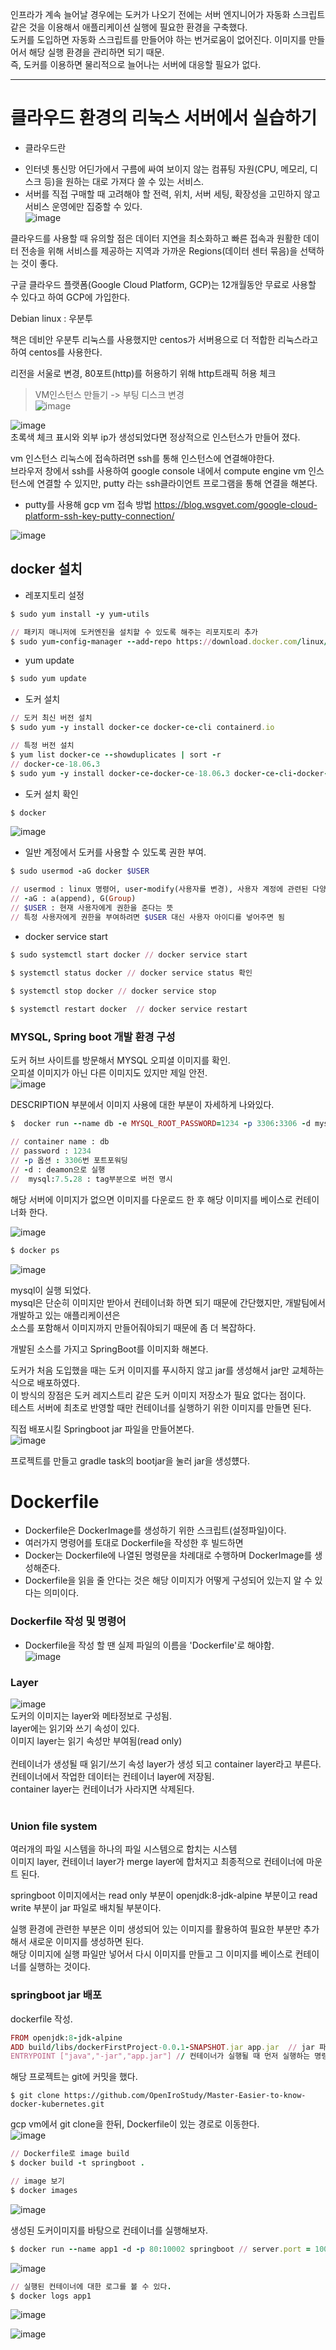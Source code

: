 인프라가 계속 늘어날 경우에는 도커가 나오기 전에는 서버 엔지니어가 자동화 스크립트 같은 것을 이용해서 애플리케이션 실행에 필요한 환경을 구축했다.  
도커를 도입하면 자동화 스크립트를 만들어야 하는 번거로움이 없어진다.  이미지를 만들어서 해당 실행 환경을 관리하면 되기 때문.  
즉, 도커를 이용하면 물리적으로 늘어나는 서버에 대응할 필요가 없다.  
<hr>  

# 클라우드 환경의 리눅스 서버에서 실습하기  
* 클라우드란
- 인터넷 통신망 어딘가에서 구름에 싸여 보이지 않는 컴퓨팅 자원(CPU, 메모리, 디스크 등)을 원하는 대로 가져다 쓸 수 있는 서비스.  
- 서버를 직접 구매할 때 고려해야 할 전력, 위치, 서버 세팅, 확장성을 고민하지 않고 서비스 운영에만 집중할 수 있다.  
![image](https://user-images.githubusercontent.com/67637716/171981025-a9c16011-57f2-459d-8914-9ce96aa89ff0.png)  

클라우드를 사용할 때 유의할 점은 데이터 지연을 최소화하고 빠른 접속과 원활한 데이터 전송을 위해 서비스를 제공하는 지역과 가까운 Regions(데이터 센터 묶음)을 선택하는 것이 좋다.  

구글 클라우드 플랫폼(Google Cloud Platform, GCP)는 12개월동안 무료로 사용할 수 있다고 하여 GCP에 가입한다.  

Debian linux : 우분투  

책은 데비안 우분투 리눅스를 사용했지만 centos가 서버용으로 더 적합한 리눅스라고 하여 centos를 사용한다.  

리전을 서울로 변경, 80포트(http)를 허용하기 위해 http트래픽 허용 체크  


> VM인스턴스 만들기 -> 부팅 디스크 변경  
![image](https://user-images.githubusercontent.com/67637716/171989364-546299ee-771a-4a67-b49f-c03fa3af7abe.png)


![image](https://user-images.githubusercontent.com/67637716/171989453-d048bbd2-e55c-4a2c-927c-c5f5d2412d6e.png)  
초록색 체크 표시와 외부 ip가 생성되었다면 정상적으로 인스턴스가 만들어 졌다.  

vm 인스턴스 리눅스에 접속하려면 ssh를 통해 인스턴스에 연결해야한다.  
브라우저 창에서 ssh를 사용하여 google console 내에서 compute engine vm 인스턴스에 연결할 수 있지만, putty 라는 ssh클라이언트 프로그램을 통해 연결을 해본다.  

* putty를 사용해 gcp vm 접속 방법
https://blog.wsgvet.com/google-cloud-platform-ssh-key-putty-connection/  

![image](https://user-images.githubusercontent.com/67637716/171990103-42321e4e-13ef-4f4f-9bfe-6b8718528641.png)  

## docker 설치

* 레포지토리 설정
``` ruby
$ sudo yum install -y yum-utils  

// 패키지 매니저에 도커엔진을 설치할 수 있도록 해주는 리포지토리 추가
$ sudo yum-config-manager --add-repo https://download.docker.com/linux/centos/docker-ce.repo
```  


* yum update
``` ruby
$ sudo yum update
```

* 도커 설치
``` ruby
// 도커 최신 버전 설치
$ sudo yum -y install docker-ce docker-ce-cli containerd.io  

// 특정 버전 설치
$ yum list docker-ce --showduplicates | sort -r
// docker-ce-18.06.3
$ sudo yum -y install docker-ce-docker-ce-18.06.3 docker-ce-cli-docker-ce-18.06.3 containerd.io

```  

* 도커 설치 확인
``` ruby
$ docker
```  
![image](https://user-images.githubusercontent.com/67637716/171991595-b9b3ccdd-e352-4b6d-9221-b6d2c57aaa76.png)  

* 일반 계정에서 도커를 사용할 수 있도록 권한 부여.  
``` ruby
$ sudo usermod -aG docker $USER

// usermod : linux 명령어, user-modify(사용자를 변경), 사용자 계정에 관련된 다양한 정보를 변경하는 명령어
// -aG : a(append), G(Group) 
// $USER : 현재 사용자에게 권한을 준다는 뜻
// 특정 사용자에게 권한을 부여하려면 $USER 대신 사용자 아이디를 넣어주면 됨
```  

* docker service start
``` ruby
$ sudo systemctl start docker // docker service start

$ systemctl status docker // docker service status 확인
 
$ systemctl stop docker // docker service stop

$ systemctl restart docker  // docker service restart
```  

### MYSQL, Spring boot 개발 환경 구성
도커 허브 사이트를 방문해서 MYSQL 오피셜 이미지를 확인.  
오피셜 이미지가 아닌 다른 이미지도 있지만 제일 안전.  
![image](https://user-images.githubusercontent.com/67637716/172041621-e6996c96-c9fc-4759-962d-9d181e240fab.png)  

DESCRIPTION 부분에서 이미지 사용에 대한 부분이 자세하게 나와있다.  
``` ruby
$  docker run --name db -e MYSQL_ROOT_PASSWORD=1234 -p 3306:3306 -d mysql:5.7.28

// container name : db
// password : 1234
// -p 옵션 : 3306번 포트포워딩
// -d : deamon으로 실행
//  mysql:7.5.28 : tag부분으로 버전 명시
```  
해당 서버에 이미지가 없으면 이미지를 다운로드 한 후 해당 이미지를 베이스로 컨테이너화 한다.  
 
![image](https://user-images.githubusercontent.com/67637716/172042129-30fdbcbb-e459-48d4-a256-33f95103a458.png)  

``` ruby
$ docker ps
```  

![image](https://user-images.githubusercontent.com/67637716/172042439-4dfa8799-e815-4e15-a9c8-81c4e00519e5.png)  

mysql이 실행 되었다.  
mysql은 단순히 이미지만 받아서 컨테이너화 하면 되기 때문에 간단했지만, 개발팀에서 개발하고 있는 애플리케이션은  
소스를 포함해서 이미지까지 만들어줘야되기 때문에 좀 더 복잡하다.  

개발된 소스를 가지고 SpringBoot를 이미지화 해본다.  

도커가 처음 도입했을 때는 도커 이미지를 푸시하지 않고 jar를 생성해서 jar만 교체하는 식으로 배포하였다.  
이 방식의 장점은 도커 레지스트리 같은 도커 이미지 저장소가 필요 없다는 점이다.  
테스트 서버에 최초로 반영할 때만 컨테이너를 실행하기 위한 이미지를 만들면 된다.  

직접 배포시킬 Springboot jar 파일을 만들어본다.  
![image](https://user-images.githubusercontent.com/67637716/172043877-ef4247b1-4ff3-40c4-b5d6-515af8037f1b.png)  

프로젝트를 만들고 gradle task의 bootjar을 눌러 jar을 생성헀다.  

# Dockerfile 
* Dockerfile은 DockerImage를 생성하기 위한 스크립트(설정파일)이다.
* 여러가지 명령어를 토대로 Dockerfile을 작성한 후 빌드하면
* Docker는 Dockerfile에 나열된 명령문을 차례대로 수행하며 DockerImage를 생성해준다.
* Dockerfile을 읽을 줄 안다는 것은 해당 이미지가 어떻게 구성되어 있는지 알 수 있다는 의미이다.

### Dockerfile 작성 및 명령어
* Dockerfile을 작성 할 땐 실제 파일의 이름을 'Dockerfile'로 해야함.  
![image](https://user-images.githubusercontent.com/67637716/172044114-85e50543-7852-43cb-9604-342cd9ffa717.png)  

### Layer 
![image](https://user-images.githubusercontent.com/67637716/172044571-f09b3f5f-df23-42ab-a298-ae1558fa1f6a.png)  
도커의 이미지는 layer와 메타정보로 구성됨.  
layer에는 읽기와 쓰기 속성이 있다.  
이미지 layer는 읽기 속성만 부여됨(read only)  
<br>
컨테이너가 생성될 때 읽기/쓰기 속성 layer가 생성 되고 container layer라고 부른다.  
컨테이너에서 작업한 데이터는 컨테이너 layer에 저장됨.  
container layer는 컨테이너가 사라지면 삭제된다.  
<br>

### Union file system
여러개의 파일 시스템을 하나의 파일 시스템으로 합치는 시스템  
이미지 layer, 컨테이너 layer가 merge layer에 합처지고 최종적으로 컨테이너에 마운트 된다.  

springboot 이미지에서는 read only 부분이 openjdk:8-jdk-alpine 부분이고 read write 부분이 jar 파일로 배치될 부분이다.  

실행 환경에 관련한 부분은 이미 생성되어 있는 이미지를 활용하여 필요한 부분만 추가해서 새로운 이미지를 생성하면 된다.  
해당 이미지에 실행 파일만 넣어서 다시 이미지를 만들고 그 이미지를 베이스로 컨테이너를 실행하는 것이다.  



### springboot jar 배포
dockerfile 작성.  
``` ruby
FROM openjdk:8-jdk-alpine
ADD build/libs/dockerFirstProject-0.0.1-SNAPSHOT.jar app.jar  // jar 파일 위치 / 변수 명
ENTRYPOINT ["java","-jar","app.jar"] // 컨테이너가 실행될 때 먼저 실행하는 명령어를 배열 형태로 정의한 것
```  

해당 프로젝트는 git에 커밋을 했다.  
```
$ git clone https://github.com/OpenIroStudy/Master-Easier-to-know-docker-kubernetes.git
```  
gcp vm에서 git clone을 한뒤, Dockerfile이 있는 경로로 이동한다.  
![image](https://user-images.githubusercontent.com/67637716/172045459-d45acca1-eb99-4851-add9-138a09acf28e.png)  

``` ruby
// Dockerfile로 image build  
$ docker build -t springboot .

// image 보기
$ docker images

```  

![image](https://user-images.githubusercontent.com/67637716/172094824-90d068fd-04a8-4caa-a680-294c7b52b984.png)  

생성된 도커이미지를 바탕으로 컨테이너를 실행해보자.  
``` ruby
$ docker run --name app1 -d -p 80:10002 springboot // server.port = 10002번으로 설정했음
```  

![image](https://user-images.githubusercontent.com/67637716/172095064-f152b4fe-1ac3-4266-adaa-db247d549cea.png)  

``` ruby
// 실행된 컨테이너에 대한 로그를 볼 수 있다.
$ docker logs app1 
```  
![image](https://user-images.githubusercontent.com/67637716/172095313-e12bd6b1-174d-4e16-8461-058b09688e04.png)  


![image](https://user-images.githubusercontent.com/67637716/172105383-dacd0bef-2534-472c-9b11-8c9adbe4684f.png)















 







 

